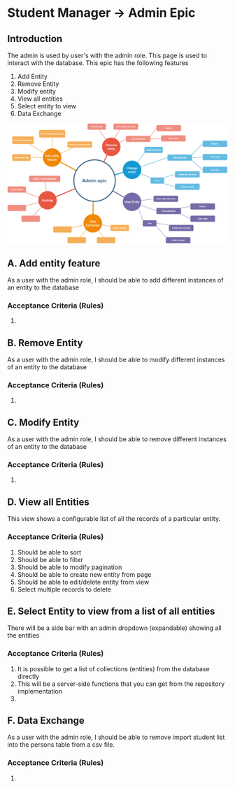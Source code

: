 # Student Manager -> Admin Epic
## Introduction

The admin is used by user's with the admin role. This page is used to interact with the database.  This epic has the following features
1. Add Entity
2. Remove Entity
1. Modify entity
1. View all entities
5. Select entity to view
1. Data Exchange

![Authentication module](./admin.PNG)


## A. Add entity feature 

As a user with the admin role, I should be able to add different instances of an entity to the database

### Acceptance Criteria (Rules)

1. 

## B. Remove Entity

As a user with the admin role, I should be able to modify different instances of an entity to the database

### Acceptance Criteria (Rules)

1. 

## C. Modify Entity
As a user with the admin role, I should be able to remove different instances of an entity to the database
### Acceptance Criteria (Rules)

1. 

## D. View all Entities

This view shows a configurable list of all the records of a particular entity.

### Acceptance Criteria (Rules)

1. Should be able to sort
1. Should be able to filter
1. Should be able to modify pagination
1. Should be able to create new entity from page
1. Should be able to edit/delete entity from view
1. Select multiple records to delete


## E. Select Entity to view from a list of all entities

There will be a side bar with an admin dropdown (expandable) showing all the entities 


### Acceptance Criteria (Rules)

1. It is possible to get a list of collections (entities) from the database directly
1. This will be a server-side functions that you can get from the repository implementation
1. 

## F. Data Exchange
As a user with the admin role, I should be able to remove import student list into the persons table from a csv file.
### Acceptance Criteria (Rules)

1. 
